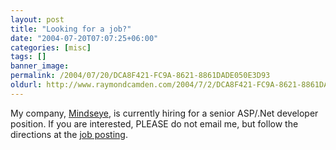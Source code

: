 ```yaml
---
layout: post
title: "Looking for a job?"
date: "2004-07-20T07:07:25+06:00"
categories: [misc]
tags: []
banner_image: 
permalink: /2004/07/20/DCA8F421-FC9A-8621-8861DADE050E3D93
oldurl: http://www.raymondcamden.com/2004/7/2/DCA8F421-FC9A-8621-8861DADE050E3D93
---
```


My company, <a href="http://www.mindseye.com">Mindseye</a>, is currently hiring for a senior ASP/.Net developer position. If you are interested, PLEASE do not email me, but follow the directions at the <a href="http://www.mindseye.com/contact/jobs.cfm?jobid=5">job posting</a>.